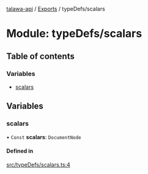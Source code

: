 [talawa-api](../README.md) / [Exports](../modules.md) / typeDefs/scalars

# Module: typeDefs/scalars

## Table of contents

### Variables

- [scalars](typeDefs_scalars.md#scalars)

## Variables

### scalars

• `Const` **scalars**: `DocumentNode`

#### Defined in

[src/typeDefs/scalars.ts:4](https://github.com/PalisadoesFoundation/talawa-api/blob/a2b0847/src/typeDefs/scalars.ts#L4)
